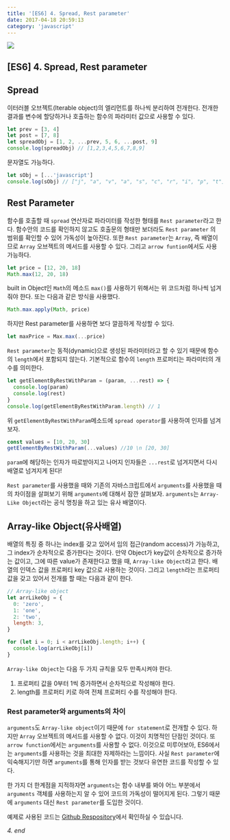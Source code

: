 ```yaml
---
title: '[ES6] 4. Spread, Rest parameter'
date: 2017-04-18 20:59:13
category: 'javascript'
---
```


![](/images/javascript_es6.png)

## [ES6] 4. Spread, Rest parameter

## Spread

이터러블 오브젝트(Iterable object)의 엘리먼트를 하나씩 분리하여 전개한다. 전개한 결과를 변수에 할당하거나 호출하는 함수의 파라미터 값으로 사용할 수 있다.

```js
let prev = [3, 4]
let post = [7, 8]
let spreadObj = [1, 2, ...prev, 5, 6, ...post, 9]
console.log(spreadObj) // [1,2,3,4,5,6,7,8,9]
```

문자열도 가능하다.

```js
let sObj = [...'javascript']
console.log(sObj) // ["j", "a", "v", "a", "s", "c", "r", "i", "p", "t"]
```

## Rest Parameter

함수를 호출할 때 `spread` 연산자로 파라미터를 작성한 형태를 `Rest parameter`라고 한다. 함수안의 코드를 확인하지 않고도 호출문의 형태만 보더라도 `Rest parameter` 의 범위를 확인할 수 있어 가독성이 높아진다. 또한 `Rest parameter`는 `Array`, 즉 배열이므로 `Array` 오브젝트의 메서드를 사용할 수 있다. 그리고 `arrow funtion`에서도 사용 가능하다.

```js
let price = [12, 20, 18]
Math.max(12, 20, 18)
```

built in Object인 `Math`의 메소드 `max()`를 사용하기 위해서는 위 코드처럼 하나씩 넘겨줘야 한다.
또는 다음과 같은 방식을 사용했다.

```js
Math.max.apply(Math, price)
```

하지만 Rest parameter를 사용하면 보다 깔끔하게 작성할 수 있다.

```js
let maxPrice = Max.max(...price)
```

`Rest parameter`는 동적(dynamic)으로 생성된 파라미터라고 할 수 있기 때문에 함수의 `length`에서 포함되지 않는다. 기본적으로 함수의 `length` 프로퍼티는 파라미터의 개수를 의미한다.

```js
let getElementByRestWithParam = (param, ...rest) => {
  console.log(param)
  console.log(rest)
}
console.log(getElementByRestWithParam.length) // 1
```

위 `getElementByRestWithParam`메소드에 `spread operator`를 사용하여 인자를 넘겨보자.

```js
const values = [10, 20, 30]
getElementByRestWithParam(...values) //10 \n [20, 30]
```

`param`에 해당하는 인자가 따로받아지고 나머지 인자들은 `...rest`로 넘겨지면서 다시 배열로 넘겨지게 된다!

`Rest parameter`를 사용했을 때와 기존의 자바스크립트에서 `arguments`를 사용했을 때의 차이점을 살펴보기 위해 `arguments`에 대해서 잠깐 살펴보자. `arguments`는 `Array-Like Object`라는 공식 명칭을 하고 있는 유사 배열이다.

## Array-like Object(유사배열)

배열의 특징 중 하나는 index를 갖고 있어서 임의 접근(random access)가 가능하고, 그 index가 순차적으로 증가한다는 것이다. 만약 Object가 key값이 순차적으로 증가하는 값이고, 그에 따른 value가 존재한다고 했을 때, `Array-like Object`라고 한다.
배열의 인덱스 값을 프로퍼티 key 값으로 사용하는 것이다. 그리고 `length`라는 프로퍼티 값을 갖고 있어서 전개를 할 때는 다음과 같이 한다.

```js
// Array-like object
let arrLikeObj = {
  0: 'zero',
  1: 'one',
  2: 'two',
  length: 3,
}

for (let i = 0; i < arrLikeObj.length; i++) {
  console.log(arrLikeObj[i])
}
```

`Array-like Object`는 다음 두 가지 규칙을 모두 만족시켜야 한다.

1. 프로퍼티 값을 0부터 1씩 증가하면서 순차적으로 작성해야 한다.
2. length를 프로퍼티 키로 하여 전체 프로퍼티 수를 작성해야 한다.

### Rest parameter와 arguments의 차이

`arguments`도 `Array-like object`이기 때문에 `for statement`로 전개할 수 있다. 하지만 `Array` 오브젝트의 메서드를 사용할 수 없다. 이것이 치명적인 단점인 것이다. 또 `arrow function`에서는 `arguments`를 사용할 수 없다. 이것으로 미루어보아, ES6에서는 `arguments`를 사용하는 것을 최대한 자제하라는 느낌이다. 사실 `Rest parameter`에 익숙해지기만 하면 `arguments`를 통해 인자를 받는 것보다 유연한 코드를 작성할 수 있다.

한 가지 더 한계점을 지적하자면 `arguments`는 함수 내부를 봐야 어느 부분에서 `arguments` 객체를 사용하는지 알 수 있어 코드의 가독성이 떨어지게 된다. 그렇기 때문에 `arguments` 대신 `Rest parameter`를 도입한 것이다.

예제로 사용된 코드는 [Github Respository](https://github.com/JaeYeopHan/ECMAScript6_study)에서 확인하실 수 있습니다.

_4. end_
